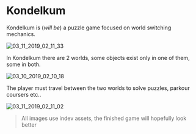 # Kondelkum
Kondelkum is (*will be*) a puzzle game focused on world switching mechanics.

![03_11_2019_02_11_33](https://user-images.githubusercontent.com/26630940/62411784-daddda00-b5f8-11e9-8e1c-80fa3a6f51e6.png)

In Kondelkum there are 2 worlds, some objects exist only in one of them, some in both.

![03_10_2019_02_10_18](https://user-images.githubusercontent.com/26630940/62411836-8d15a180-b5f9-11e9-80bd-6fd172c69fee.png)

The player must travel between the two worlds to solve puzzles, parkour coursers etc..

![03_11_2019_02_11_02](https://user-images.githubusercontent.com/26630940/62411838-a1599e80-b5f9-11e9-82d8-ee6e7a3c292a.png)

> All images use indev assets, the finished game will hopefully look better

